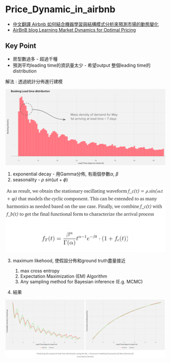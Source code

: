 # Price_Dynamic_in_airbnb
* [中文翻譯 Airbnb 如何結合機器學習與結構模式分析來預測市場的動態變化](https://medium.com/@tengyuanchang/airbnb-%E5%A6%82%E4%BD%95%E7%B5%90%E5%90%88%E6%A9%9F%E5%99%A8%E5%AD%B8%E7%BF%92%E8%88%87%E7%B5%90%E6%A7%8B%E6%A8%A1%E5%9E%8B%E4%BE%86%E9%A0%90%E6%B8%AC%E5%B8%82%E5%A0%B4%E7%9A%84%E5%8B%95%E6%85%8B%E8%AE%8A%E5%8C%96-a326ff9c2f5c)
* [AirBnB blog Learning Market Dynamics for Optimal Pricing](https://medium.com/airbnb-engineering/learning-market-dynamics-for-optimal-pricing-97cffbcc53e3)

## Key Point

* 房型數過多 - 超過千種
* 預測平均leading time的資訊量太少 - 希望output 整個leading time的distribution

解法 : 透過統計分佈進行建模

<img src='./images/Price_dynamic_1.png'></img>

1. exponential decay - 用Gamma分佈, 有兩個參數$\alpha$, $\beta$
2. seasonality - $\rho ~ sin(\omega t + \phi)$

<img src='./images/Price_dynamic_2.png'></img>

3. maximum likehood, 使假設分佈和ground truth盡量接近
   1. max cross entropy
   2. Expectation Maximization (EM) Algorithm
   3. Any sampling method for Bayesian inference (E.g. MCMC) 

4. 結果

<img src='./images/Price_dynamic_3.png'></img>